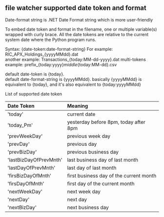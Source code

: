 ## file watcher supported date token and format  

Date-format string is .NET Date Format string which is more user-friendly

To embed date token and format in the filename, one or multiple variable(s) wrapped with curly brace. All the date tokens are relative to the current system date where the Python program runs.

Syntax: {date-token:date-format-string}
For example:  RIC_APX_Holdings_{yyyyMMdd}.dat  
another example: Transactions_{today:MM-dd-yyyy}.dat 
multi-tokens example:  prefix_{today:yyyy}_middle_{today:MM-dd}.csv 

default date-token is {today}.  
default date-format-string is {yyyyMMdd}. 
basically {yyyyMMdd} is equivalent to {today}, and it's also equivalent to {today:yyyyMMdd} 

List of supported date token 

Date Token | Meaning 
:------------ | :------------------ 
'today' | current date
'today_Pm' | yesterday before 8pm, today after 8pm
'prevWeekDay' | previous week day 
'prevDay' | previous day  
'prevBizDay'| previous business day
'lastBizDayOfPrevMnth'  |  last business day of last month
'lastDayOfPrevMnth'  | last day of last month
'firsBizDayOfMnth' | first business day of the current month
'firsDayOfMnth'  | first day of the current month
'nextWeekDay' | next week day 
'nextDay' | next day  
'nextBizDay'| next business day
